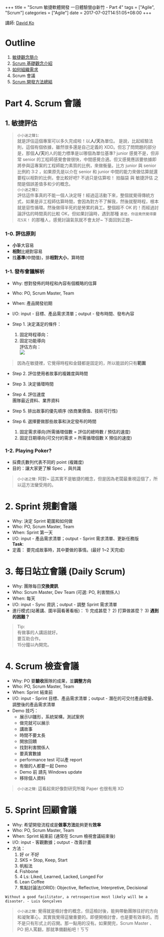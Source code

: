 +++
title = "Scrum 敏捷軟體開發 一日體驗營@新竹 - Part 4"
tags = ["Agile", "Scrum"]
categories = ["Agile"]
date = 2017-07-02T14:51:05+08:00
+++

講師: [David Ko](http://kojenchieh.pixnet.net/blog)

Outline
=======

1.  [敏捷觀念簡介](/posts/2017-07-02-scrum-hsinchu-part1)
2.  [Scrum 基礎觀念介紹](/posts/2017-07-02-scrum-hsinchu-part2)
3.  [如何組織需求](/posts/2017-07-02-scrum-hsinchu-part3/)
4.  Scrum 會議
5.  [Scrum 開發方法總結](/posts/2017-07-02-scrum-hsinchu-part5/)

Part 4. Scrum 會議
================

1\. 敏捷評估
--------

> `小小迷之聲1`:  
> 就是評估這個專案可以多久完成啦！以**人/天**為單位。 是說，比起經驗法則，這個有個依據，雖然很多還是自己定義的 XDD。但忘了問問題的部分是，那個**人/天**的人的能力標準是以哪個為單位基準? junior 感覺不是，但非常 senior 的工程師感覺會做很快，中間感覺合適。但又感覺應該要依據即將參與這專案的工程師能力素質的比例，來做衡量。比方 junior 與 senior 比例約 3:2 ，如果原先是以介在 senior 和 junior 中間的能力來做估算就還要程以相對的比例，會比較好吧? 不過只是估算啦！ 拍腦袋 與 敏捷評估 之間是個誤差值多和少的概念。  
> `小小迷之聲2`:  
> 評估這件事真的不能一個人決定呀！經過這活動下來，整個就覺得傳統方式，如果是非工程師估算時間，會因為對方不了解我，然後就壓時程，根本就是惡性循環。然後做得半死的是勞累的員工。整個超不 OK 的！而經過討論評估的時間真的比較 OK，但如果討論時，遇到那種 `甚麼，你這竟然覺得要花5天！` 的那種人，感覺討論氣氛就不會太好~ 下面回到正題~

### 1-0. 評估原則

*   **小**筆大容易
*   **相對**比絕對容易
*   找**基準**(中間值)，排**相對大小**，算時間

### 1-1. 發布會議解析

*   Why: 想對發佈的時程和內容有個概略的估算
*   Who: PO, Scrum Master, Team
*   When: 產品開發初期
*   I/O: input - 目標、產品需求清單；output - 發布時間、發布內容
*   Step 1. 決定滿足的條件：
    
    1.  固定時程導向：
    2.  固定功能導向  
        評估方向：  
        ![](https://i.imgur.com/nBdRgal.png)

> 因為在敏捷裡，它覺得時程和金錢都是固定的，所以能談的只有**範圍**

*   Step 2. 評估使用者故事的複雜度與時間
    
*   Step 3. 決定循環時間
    
*   Step 4. 評估速度  
    團隊最近資料、業界資料
    
*   Step 5. 排出故事的優先順序 (依商業價值、技術可行性)
    
*   Step 6. 選擇要做那些故事和決定發布的時間
    
    1.  固定需求導向(所需循環個數 = 評估的總時數 / 預估的速度)
    2.  固定日期導向(可交付的需求 = 所需循環個數 X 預估的速度)

### 1-2. Playing Poker?

*   採費氏數列代表不同的 point (複雜度)
*   目的：讓大家更了解 Spec ，與共識

> `小小迷之聲`: 阿對~ 這其實不是敏捷的概念，但是因為老闆最重視這個了，所以這方法蠻受用的。

2\. Sprint 規劃會議
===============

*   Why: 決定 Sprint 範圍和如何做
*   Who: PO, Scrum Master, Team
*   When: Sprint 第一天
*   I/O: input - 產品需求清單；output - Sprint 需求清單、更新任務版  
    **Task**:
*   定義： 要完成故事時，其中要做的事情。(最好 1~2 天完成)

3\. 每日站立會議 (Daily Scrum)
========================

*   Why: 團隊每日**交換資訊**
*   Who: Scrum Master, Dev Team (可選: PO, 利害關係人)
*   When: 每天
*   I/O: input - Sync 資訊；output - 調整 Sprint 需求清單
*   進行模式(站著講、圍半圓看著看板)： 1) 完成甚麼？ 2) 打算做甚麼？ 3) **遇到的困難？**

> Tip:  
> 有做事的人講話就好。  
> 要互助合作。  
> 15分鐘以內開完。

4\. Scrum 檢查會議
==============

*   Why: PO 要**驗收**團隊的成果，並**調整方向**
*   Who: PO, Scrum Master, Team
*   When: Sprint 結束前
*   I/O: input - Sprint 目標、產品需求清單；output - 潛在的可交付產品增量、調整後的產品需求清單
*   Demo 技巧：  
    *   展示UI雛形，系統架構，測試案例
    *   做完就可以展示
    *   講故事
    *   時間不要太長
    *   開放回饋
    *   找對利害關係人
    *   要真實數據
    *   performance test 可以產 report
    *   有做的人都要一起 Demo
    *   Demo 前 請先 Windows update
    *   移除個人資料

> `小小迷之聲`: 這看起來好像對研究所報 Paper 也很有用 XD

5\. Sprint 回顧會議
===============

*   Why: 希望開發流程或是**做事方法**能夠更有**效率**
*   Who: PO, Scrum Master, Team
*   When: Sprint 結束前 (通常在 Scrum 檢視會議結束後)
*   I/O: input - 客觀數據；output - 改善計畫
*   方法：
    1.  好 or 不好
    2.  SKS = Stop, Keep, Start
    3.  帆船法
    4.  Fishbone
    5.  4 Ls: Liked, Learned, Lacked, Longed For
    6.  Lean Coffee
    7.  焦點討論法(ORID): Objective, Reflective, Interpretive, Decisional

`Without a good facilitator, a retrospective most likely will be a disaster. - Luis Gonçalves`

> `小小迷之聲`: 覺得就是檢討會的概念，但這檢討後，能夠帶動團隊往好的方向和凝聚軍心，其實我覺得這蠻重要的。即便開檢討會，也是要有效率的。而不是只有形式上的召開。那一點用的沒有。如果開完，Scrum Master 、 PO 把人罵翻，那就準備翻船吧！ㄎㄎ
